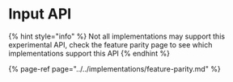# Input API

{% hint style="info" %}
Not all implementations may support this experimental API, check the feature parity page to see which implementations support this API
{% endhint %}

{% page-ref page="../../implementations/feature-parity.md" %}



